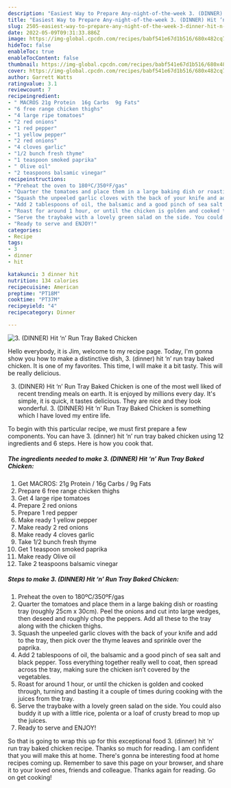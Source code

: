 ```yaml
---
description: "Easiest Way to Prepare Any-night-of-the-week 3. (DINNER) Hit ‘n’ Run Tray Baked Chicken"
title: "Easiest Way to Prepare Any-night-of-the-week 3. (DINNER) Hit ‘n’ Run Tray Baked Chicken"
slug: 2505-easiest-way-to-prepare-any-night-of-the-week-3-dinner-hit-n-run-tray-baked-chicken
date: 2022-05-09T09:31:33.886Z
image: https://img-global.cpcdn.com/recipes/babf541e67d1b516/680x482cq70/3-dinner-hit-n-run-tray-baked-chicken-recipe-main-photo.jpg
hideToc: false
enableToc: true
enableTocContent: false
thumbnail: https://img-global.cpcdn.com/recipes/babf541e67d1b516/680x482cq70/3-dinner-hit-n-run-tray-baked-chicken-recipe-main-photo.jpg
cover: https://img-global.cpcdn.com/recipes/babf541e67d1b516/680x482cq70/3-dinner-hit-n-run-tray-baked-chicken-recipe-main-photo.jpg
author: Garrett Watts
ratingvalue: 3.1
reviewcount: 7
recipeingredient:
- " MACROS 21g Protein  16g Carbs  9g Fats"
- "6 free range chicken thighs"
- "4 large ripe tomatoes"
- "2 red onions"
- "1 red pepper"
- "1 yellow pepper"
- "2 red onions"
- "4 cloves garlic"
- "1/2 bunch fresh thyme"
- "1 teaspoon smoked paprika"
- " Olive oil"
- "2 teaspoons balsamic vinegar"
recipeinstructions:
- "Preheat the oven to 180ºC/350ºF/gas"
- "Quarter the tomatoes and place them in a large baking dish or roasting tray (roughly 25cm x 30cm). Peel the onions and cut into large wedges, then deseed and roughly chop the peppers. Add all these to the tray along with the chicken thighs."
- "Squash the unpeeled garlic cloves with the back of your knife and add to the tray, then pick over the thyme leaves and sprinkle over the paprika."
- "Add 2 tablespoons of oil, the balsamic and a good pinch of sea salt and black pepper. Toss everything together really well to coat, then spread across the tray, making sure the chicken isn’t covered by the vegetables."
- "Roast for around 1 hour, or until the chicken is golden and cooked through, turning and basting it a couple of times during cooking with the juices from the tray."
- "Serve the traybake with a lovely green salad on the side. You could also buddy it up with a little rice, polenta or a loaf of crusty bread to mop up the juices."
- "Ready to serve and ENJOY!"
categories:
- Recipe
tags:
- 3
- dinner
- hit

katakunci: 3 dinner hit 
nutrition: 134 calories
recipecuisine: American
preptime: "PT18M"
cooktime: "PT37M"
recipeyield: "4"
recipecategory: Dinner

---
```



![3. (DINNER) Hit ‘n’ Run Tray Baked Chicken](https://img-global.cpcdn.com/recipes/babf541e67d1b516/680x482cq70/3-dinner-hit-n-run-tray-baked-chicken-recipe-main-photo.jpg)

Hello everybody, it is Jim, welcome to my recipe page. Today, I'm gonna show you how to make a distinctive dish, 3. (dinner) hit ‘n’ run tray baked chicken. It is one of my favorites. This time, I will make it a bit tasty. This will be really delicious.

3. (DINNER) Hit ‘n’ Run Tray Baked Chicken is one of the most well liked of recent trending meals on earth. It is enjoyed by millions every day. It's simple, it is quick, it tastes delicious. They are nice and they look wonderful. 3. (DINNER) Hit ‘n’ Run Tray Baked Chicken is something which I have loved my entire life.




To begin with this particular recipe, we must first prepare a few components. You can have 3. (dinner) hit ‘n’ run tray baked chicken using 12 ingredients and 6 steps. Here is how you cook that.

<!--inarticleads1-->

##### The ingredients needed to make 3. (DINNER) Hit ‘n’ Run Tray Baked Chicken:

1. Get  MACROS: 21g Protein / 16g Carbs / 9g Fats
1. Prepare 6 free range chicken thighs
1. Get 4 large ripe tomatoes
1. Prepare 2 red onions
1. Prepare 1 red pepper
1. Make ready 1 yellow pepper
1. Make ready 2 red onions
1. Make ready 4 cloves garlic
1. Take 1/2 bunch fresh thyme
1. Get 1 teaspoon smoked paprika
1. Make ready  Olive oil
1. Take 2 teaspoons balsamic vinegar




<!--inarticleads2-->

##### Steps to make 3. (DINNER) Hit ‘n’ Run Tray Baked Chicken:

1. Preheat the oven to 180ºC/350ºF/gas
1. Quarter the tomatoes and place them in a large baking dish or roasting tray (roughly 25cm x 30cm). Peel the onions and cut into large wedges, then deseed and roughly chop the peppers. Add all these to the tray along with the chicken thighs.
1. Squash the unpeeled garlic cloves with the back of your knife and add to the tray, then pick over the thyme leaves and sprinkle over the paprika.
1. Add 2 tablespoons of oil, the balsamic and a good pinch of sea salt and black pepper. Toss everything together really well to coat, then spread across the tray, making sure the chicken isn’t covered by the vegetables.
1. Roast for around 1 hour, or until the chicken is golden and cooked through, turning and basting it a couple of times during cooking with the juices from the tray.
1. Serve the traybake with a lovely green salad on the side. You could also buddy it up with a little rice, polenta or a loaf of crusty bread to mop up the juices.
1. Ready to serve and ENJOY!



So that is going to wrap this up for this exceptional food 3. (dinner) hit ‘n’ run tray baked chicken recipe. Thanks so much for reading. I am confident that you will make this at home. There's gonna be interesting food at home recipes coming up. Remember to save this page on your browser, and share it to your loved ones, friends and colleague. Thanks again for reading. Go on get cooking!
